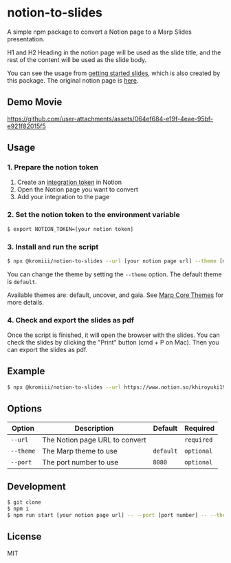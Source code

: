 # notion-to-slides

A simple npm package to convert a Notion page to a Marp Slides presentation.

H1 and H2 Heading in the notion page will be used as the slide title, and the rest of the content will be used as the slide body.

You can see the usage from [getting started slides](https://speakerdeck.com/khiroyuki1993/notion-to-slides-convert-notion-page-to-presentation-slides), which is also created by this package. The original notion page is [here](https://khiroyuki1993.notion.site/notion-to-slides-451e4062f4644dbab60f4848cb35cb87).

## Demo Movie

https://github.com/user-attachments/assets/064ef684-e19f-4eae-95bf-e921f82015f5


## Usage

### 1. Prepare the notion token

1. Create an [integration token](https://www.notion.so/my-integrations) in Notion
1. Open the Notion page you want to convert
1. Add your integration to the page

### 2. Set the notion token to the environment variable

```bash
$ export NOTION_TOKEN=[your notion token]
```

### 3. Install and run the script

```bash
$ npx @kromiii/notion-to-slides --url [your notion page url] --theme [marp theme] --port [port number]
```

You can change the theme by setting the `--theme` option. The default theme is `default`.

Available themes are: default, uncover, and gaia. See [Marp Core Themes](https://github.com/marp-team/marp-core/tree/main/themes) for more details.

### 4. Check and export the slides as pdf

Once the script is finished, it will open the browser with the slides. You can check the slides by clicking the "Print" button (cmd + P on Mac). Then you can export the slides as pdf.

## Example

```bash
$ npx @kromiii/notion-to-slides --url https://www.notion.so/khiroyuki1993/CTOA-LT-4-c2769d7bc90a4f428adae7a2192d258a --theme uncover --port 8080
```

## Options

| Option | Description | Default | Required |
| --- | --- | --- | --- |
| `--url` | The Notion page URL to convert | | `required` |
| `--theme` | The Marp theme to use | `default` | `optional` |
 | `--port` | The port number to use | `8080` | `optional` | 

## Development

```bash
$ git clone
$ npm i
$ npm run start [your notion page url] -- --port [port number] -- --theme [marp theme]
```

## License

MIT
